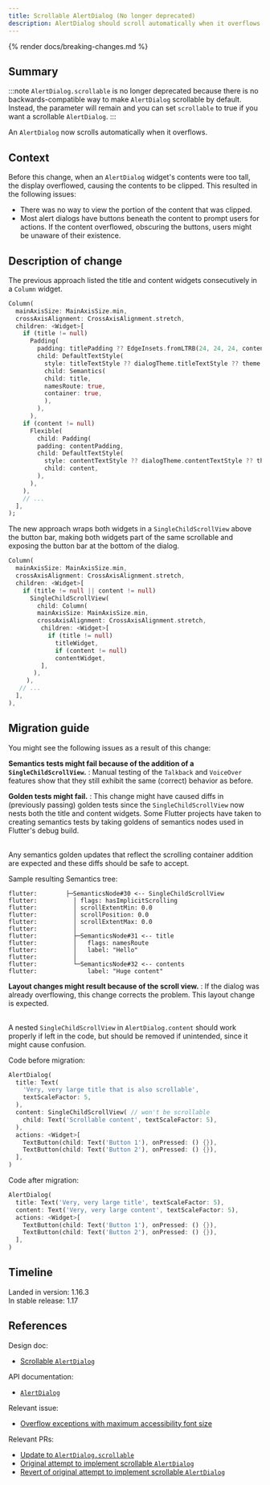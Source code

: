 ```yaml
---
title: Scrollable AlertDialog (No longer deprecated)
description: AlertDialog should scroll automatically when it overflows.
---
```


{% render docs/breaking-changes.md %}

## Summary

:::note
`AlertDialog.scrollable` is no longer deprecated because there is
no backwards-compatible way to make `AlertDialog` scrollable by default.
Instead, the parameter will remain and you can set `scrollable`
to true if you want a scrollable `AlertDialog`.
:::

An `AlertDialog` now scrolls automatically when it overflows.

## Context

Before this change,
when an `AlertDialog` widget's contents were too tall,
the display overflowed, causing the contents to be clipped.
This resulted in the following issues:

* There was no way to view the portion of the content that was clipped.
* Most alert dialogs have buttons beneath the content to prompt users for
  actions. If the content overflowed, obscuring the buttons,
  users might be unaware of their existence.

## Description of change

The previous approach listed the title and content
widgets consecutively in a `Column` widget.

```dart
Column(
  mainAxisSize: MainAxisSize.min,
  crossAxisAlignment: CrossAxisAlignment.stretch,
  children: <Widget>[
    if (title != null)
      Padding(
        padding: titlePadding ?? EdgeInsets.fromLTRB(24, 24, 24, content == null ? 20 : 0),
        child: DefaultTextStyle(
          style: titleTextStyle ?? dialogTheme.titleTextStyle ?? theme.textTheme.title,
          child: Semantics(
          child: title,
          namesRoute: true,
          container: true,
          ),
        ),
      ),
    if (content != null)
      Flexible(
        child: Padding(
        padding: contentPadding,
        child: DefaultTextStyle(
          style: contentTextStyle ?? dialogTheme.contentTextStyle ?? theme.textTheme.subhead,
          child: content,
        ),
      ),
    ),
    // ...
  ],
);
```

The new approach wraps both widgets in a
`SingleChildScrollView` above the button bar,
making both widgets part of the same scrollable
and exposing the button bar at the bottom of the dialog.

```dart
Column(
  mainAxisSize: MainAxisSize.min,
  crossAxisAlignment: CrossAxisAlignment.stretch,
  children: <Widget>[
    if (title != null || content != null)
      SingleChildScrollView(
        child: Column(
        mainAxisSize: MainAxisSize.min,
        crossAxisAlignment: CrossAxisAlignment.stretch,
         children: <Widget>[
           if (title != null)
             titleWidget,
             if (content != null)
             contentWidget,
         ],
       ),
     ),
   // ...
  ],
),
```

## Migration guide

You might see the following issues as a result of this change:

**Semantics tests might fail because of the addition of a `SingleChildScrollView`.**
: Manual testing of the `Talkback` and `VoiceOver` features
  show that they still exhibit the same (correct)
  behavior as before.

**Golden tests might fail.**
: This change might have caused diffs in (previously passing)
  golden tests since the `SingleChildScrollView` now nests both the
  title and content widgets.
  Some Flutter projects have taken to creating semantics tests
  by taking goldens of semantics nodes used in Flutter's debug build.

  <br>Any semantics golden updates that reflect the scrolling
  container addition are expected and these diffs should be safe to accept.

  Sample resulting Semantics tree:

```plaintext
flutter:        ├─SemanticsNode#30 <-- SingleChildScrollView
flutter:          │ flags: hasImplicitScrolling
flutter:          │ scrollExtentMin: 0.0
flutter:          │ scrollPosition: 0.0
flutter:          │ scrollExtentMax: 0.0
flutter:          │
flutter:          ├─SemanticsNode#31 <-- title
flutter:          │   flags: namesRoute
flutter:          │   label: "Hello"
flutter:          │
flutter:          └─SemanticsNode#32 <-- contents
flutter:              label: "Huge content"
```

**Layout changes might result because of the scroll view.**
: If the dialog was already overflowing,
  this change corrects the problem.
  This layout change is expected.

  <br>A nested `SingleChildScrollView` in `AlertDialog.content`
  should work properly if left in the code,
  but should be removed if unintended, since
  it might cause confusion.

Code before migration:

```dart
AlertDialog(
  title: Text(
    'Very, very large title that is also scrollable',
    textScaleFactor: 5,
  ),
  content: SingleChildScrollView( // won't be scrollable
    child: Text('Scrollable content', textScaleFactor: 5),
  ),
  actions: <Widget>[
    TextButton(child: Text('Button 1'), onPressed: () {}),
    TextButton(child: Text('Button 2'), onPressed: () {}),
  ],
)
```

Code after migration:

```dart
AlertDialog(
  title: Text('Very, very large title', textScaleFactor: 5),
  content: Text('Very, very large content', textScaleFactor: 5),
  actions: <Widget>[
    TextButton(child: Text('Button 1'), onPressed: () {}),
    TextButton(child: Text('Button 2'), onPressed: () {}),
  ],
)
```

## Timeline

Landed in version: 1.16.3<br>
In stable release: 1.17

## References

Design doc:

* [Scrollable `AlertDialog`][]

API documentation:

* [`AlertDialog`][]

Relevant issue:

* [Overflow exceptions with maximum accessibility font size][]

Relevant PRs:

* [Update to `AlertDialog.scrollable`][]
* [Original attempt to implement scrollable `AlertDialog`][]
* [Revert of original attempt to implement scrollable `AlertDialog`][]


[`AlertDialog`]: {{site.api}}/flutter/material/AlertDialog-class.html
[Original attempt to implement scrollable `AlertDialog`]: {{site.repo.flutter}}/pull/43226
[Overflow exceptions with maximum accessibility font size]: {{site.repo.flutter}}/issues/42696
[Revert of original attempt to implement scrollable `AlertDialog`]: {{site.repo.flutter}}/pull/44003
[Scrollable `AlertDialog`]: /go/scrollable-alert-dialog
[Update to `AlertDialog.scrollable`]: {{site.repo.flutter}}/pull/45079
